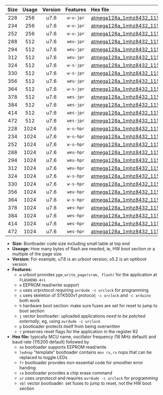 |Size|Usage|Version|Features|Hex file|
|:-:|:-:|:-:|:-:|:--|
|228|256|u7.6|`w-u-jpr`|[atmega128a_1mhz8432_115200bps_ur_vbl.hex](https://raw.githubusercontent.com/stefanrueger/urboot/main//atmega128a_1mhz8432_115200bps_ur_vbl.hex)|
|234|256|u7.6|`w-u-jpr`|[atmega128a_1mhz8432_115200bps_lednop_ur_vbl.hex](https://raw.githubusercontent.com/stefanrueger/urboot/main//atmega128a_1mhz8432_115200bps_lednop_ur_vbl.hex)|
|252|256|u7.6|`w-u-jpr`|[atmega128a_1mhz8432_115200bps_lednop_fr_ur_vbl.hex](https://raw.githubusercontent.com/stefanrueger/urboot/main//atmega128a_1mhz8432_115200bps_lednop_fr_ur_vbl.hex)|
|288|512|u7.6|`weu-jpr`|[atmega128a_1mhz8432_115200bps_ee_ur_vbl.hex](https://raw.githubusercontent.com/stefanrueger/urboot/main//atmega128a_1mhz8432_115200bps_ee_ur_vbl.hex)|
|294|512|u7.6|`weu-jpr`|[atmega128a_1mhz8432_115200bps_ee_lednop_ur_vbl.hex](https://raw.githubusercontent.com/stefanrueger/urboot/main//atmega128a_1mhz8432_115200bps_ee_lednop_ur_vbl.hex)|
|312|512|u7.6|`weu-jpr`|[atmega128a_1mhz8432_115200bps_ee_lednop_fr_ur_vbl.hex](https://raw.githubusercontent.com/stefanrueger/urboot/main//atmega128a_1mhz8432_115200bps_ee_lednop_fr_ur_vbl.hex)|
|324|512|u7.6|`w-s-jpr`|[atmega128a_1mhz8432_115200bps_vbl.hex](https://raw.githubusercontent.com/stefanrueger/urboot/main//atmega128a_1mhz8432_115200bps_vbl.hex)|
|330|512|u7.6|`w-s-jpr`|[atmega128a_1mhz8432_115200bps_lednop_vbl.hex](https://raw.githubusercontent.com/stefanrueger/urboot/main//atmega128a_1mhz8432_115200bps_lednop_vbl.hex)|
|356|512|u7.6|`weu-jpr`|[atmega128a_1mhz8432_115200bps_ee_lednop_fr_ce_ur_vbl.hex](https://raw.githubusercontent.com/stefanrueger/urboot/main//atmega128a_1mhz8432_115200bps_ee_lednop_fr_ce_ur_vbl.hex)|
|364|512|u7.6|`w-s-jpr`|[atmega128a_1mhz8432_115200bps_lednop_fr_vbl.hex](https://raw.githubusercontent.com/stefanrueger/urboot/main//atmega128a_1mhz8432_115200bps_lednop_fr_vbl.hex)|
|378|512|u7.6|`wes-jpr`|[atmega128a_1mhz8432_115200bps_ee_vbl.hex](https://raw.githubusercontent.com/stefanrueger/urboot/main//atmega128a_1mhz8432_115200bps_ee_vbl.hex)|
|384|512|u7.6|`wes-jpr`|[atmega128a_1mhz8432_115200bps_ee_lednop_vbl.hex](https://raw.githubusercontent.com/stefanrueger/urboot/main//atmega128a_1mhz8432_115200bps_ee_lednop_vbl.hex)|
|414|512|u7.6|`wes-jpr`|[atmega128a_1mhz8432_115200bps_ee_lednop_fr_vbl.hex](https://raw.githubusercontent.com/stefanrueger/urboot/main//atmega128a_1mhz8432_115200bps_ee_lednop_fr_vbl.hex)|
|472|512|u7.6|`wes-jpr`|[atmega128a_1mhz8432_115200bps_ee_lednop_fr_ce_vbl.hex](https://raw.githubusercontent.com/stefanrueger/urboot/main//atmega128a_1mhz8432_115200bps_ee_lednop_fr_ce_vbl.hex)|
|228|1024|u7.6|`w-u-hpr`|[atmega128a_1mhz8432_115200bps_ur.hex](https://raw.githubusercontent.com/stefanrueger/urboot/main//atmega128a_1mhz8432_115200bps_ur.hex)|
|234|1024|u7.6|`w-u-hpr`|[atmega128a_1mhz8432_115200bps_lednop_ur.hex](https://raw.githubusercontent.com/stefanrueger/urboot/main//atmega128a_1mhz8432_115200bps_lednop_ur.hex)|
|252|1024|u7.6|`w-u-hpr`|[atmega128a_1mhz8432_115200bps_lednop_fr_ur.hex](https://raw.githubusercontent.com/stefanrueger/urboot/main//atmega128a_1mhz8432_115200bps_lednop_fr_ur.hex)|
|288|1024|u7.6|`weu-hpr`|[atmega128a_1mhz8432_115200bps_ee_ur.hex](https://raw.githubusercontent.com/stefanrueger/urboot/main//atmega128a_1mhz8432_115200bps_ee_ur.hex)|
|294|1024|u7.6|`weu-hpr`|[atmega128a_1mhz8432_115200bps_ee_lednop_ur.hex](https://raw.githubusercontent.com/stefanrueger/urboot/main//atmega128a_1mhz8432_115200bps_ee_lednop_ur.hex)|
|312|1024|u7.6|`weu-hpr`|[atmega128a_1mhz8432_115200bps_ee_lednop_fr_ur.hex](https://raw.githubusercontent.com/stefanrueger/urboot/main//atmega128a_1mhz8432_115200bps_ee_lednop_fr_ur.hex)|
|324|1024|u7.6|`w-s-hpr`|[atmega128a_1mhz8432_115200bps.hex](https://raw.githubusercontent.com/stefanrueger/urboot/main//atmega128a_1mhz8432_115200bps.hex)|
|330|1024|u7.6|`w-s-hpr`|[atmega128a_1mhz8432_115200bps_lednop.hex](https://raw.githubusercontent.com/stefanrueger/urboot/main//atmega128a_1mhz8432_115200bps_lednop.hex)|
|356|1024|u7.6|`weu-hpr`|[atmega128a_1mhz8432_115200bps_ee_lednop_fr_ce_ur.hex](https://raw.githubusercontent.com/stefanrueger/urboot/main//atmega128a_1mhz8432_115200bps_ee_lednop_fr_ce_ur.hex)|
|364|1024|u7.6|`w-s-hpr`|[atmega128a_1mhz8432_115200bps_lednop_fr.hex](https://raw.githubusercontent.com/stefanrueger/urboot/main//atmega128a_1mhz8432_115200bps_lednop_fr.hex)|
|378|1024|u7.6|`wes-hpr`|[atmega128a_1mhz8432_115200bps_ee.hex](https://raw.githubusercontent.com/stefanrueger/urboot/main//atmega128a_1mhz8432_115200bps_ee.hex)|
|384|1024|u7.6|`wes-hpr`|[atmega128a_1mhz8432_115200bps_ee_lednop.hex](https://raw.githubusercontent.com/stefanrueger/urboot/main//atmega128a_1mhz8432_115200bps_ee_lednop.hex)|
|414|1024|u7.6|`wes-hpr`|[atmega128a_1mhz8432_115200bps_ee_lednop_fr.hex](https://raw.githubusercontent.com/stefanrueger/urboot/main//atmega128a_1mhz8432_115200bps_ee_lednop_fr.hex)|
|472|1024|u7.6|`wes-hpr`|[atmega128a_1mhz8432_115200bps_ee_lednop_fr_ce.hex](https://raw.githubusercontent.com/stefanrueger/urboot/main//atmega128a_1mhz8432_115200bps_ee_lednop_fr_ce.hex)|

- **Size:** Bootloader code size including small table at top end
- **Useage:** How many bytes of flash are needed, ie, HW boot section or a multiple of the page size
- **Version:** For example, u7.6 is an urboot version, o5.2 is an optiboot version
- **Features:**
  + `w` urboot provides `pgm_write_page(sram, flash)` for the application at `FLASHEND-4+1`
  + `e` EEPROM read/write support
  + `u` uses urprotocol requiring `avrdude -c urclock` for programming
  + `s` uses skeleton of STK500v1 protocol; `-c urclock` and `-c arduino` both work
  + `h` hardware boot section: make sure fuses are set for reset to jump to boot section
  + `j` vector bootloader: uploaded applications *need to be patched externally*, eg, using `avrdude -c urclock`
  + `p` bootloader protects itself from being overwritten
  + `r` preserves reset flags for the application in the register R2
- **Hex file:** typically MCU name, oscillator frequency (16 MHz default) and baud rate (115200 default) followed by
  + `ee` bootloader supports EEPROM read/write
  + `lednop` "template" bootloader contains `mov rx,rx` nops that can be replaced to toggle LEDs
  + `fr` bootloader provides non-essential code for smoother error handing
  + `ce` bootloader provides a chip erase command
  + `ur` uses urprotocol and requires `avrdude -c urclock` for programming
  + `vbl` vector bootloader: set fuses to jump to reset, not the HW boot section
